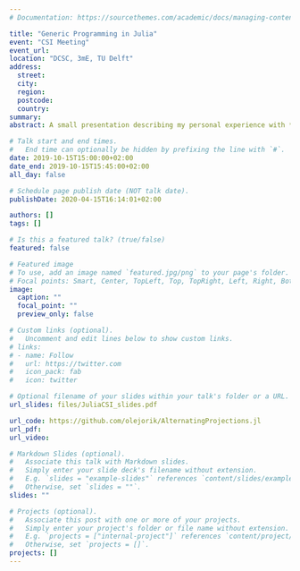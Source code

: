 ```yaml
---
# Documentation: https://sourcethemes.com/academic/docs/managing-content/

title: "Generic Programming in Julia"
event: "CSI Meeting"
event_url:
location: "DCSC, 3mE, TU Delft"
address: 
  street: 
  city:
  region:
  postcode:
  country:
summary:
abstract: A small presentation describing my personal experience with *General Programming* in Julia. For a mathematician, it is sometimes difficult to get started with programming abstract concepts, which you can so clearly describe on paper. I heard that *Julia* can be used to overcome this barrier and decided to give it a try on an example of *Alternating projections* class of methods. It appeared indeed quite easy to use and I even was able to write a small package [AlternatingProjections.jl](https://olejorik.github.io/AlternatingProjections.jl/latest/).

# Talk start and end times.
#   End time can optionally be hidden by prefixing the line with `#`.
date: 2019-10-15T15:00:00+02:00
date_end: 2019-10-15T15:45:00+02:00
all_day: false

# Schedule page publish date (NOT talk date).
publishDate: 2020-04-15T16:14:01+02:00

authors: []
tags: []

# Is this a featured talk? (true/false)
featured: false

# Featured image
# To use, add an image named `featured.jpg/png` to your page's folder. 
# Focal points: Smart, Center, TopLeft, Top, TopRight, Left, Right, BottomLeft, Bottom, BottomRight.
image:
  caption: ""
  focal_point: ""
  preview_only: false

# Custom links (optional).
#   Uncomment and edit lines below to show custom links.
# links:
# - name: Follow
#   url: https://twitter.com
#   icon_pack: fab
#   icon: twitter

# Optional filename of your slides within your talk's folder or a URL.
url_slides: files/JuliaCSI_slides.pdf

url_code: https://github.com/olejorik/AlternatingProjections.jl
url_pdf:
url_video:

# Markdown Slides (optional).
#   Associate this talk with Markdown slides.
#   Simply enter your slide deck's filename without extension.
#   E.g. `slides = "example-slides"` references `content/slides/example-slides.md`.
#   Otherwise, set `slides = ""`.
slides: ""

# Projects (optional).
#   Associate this post with one or more of your projects.
#   Simply enter your project's folder or file name without extension.
#   E.g. `projects = ["internal-project"]` references `content/project/deep-learning/index.md`.
#   Otherwise, set `projects = []`.
projects: []
---
```

